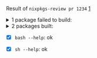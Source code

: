 Result of `nixpkgs-review pr 1234` [1](https://github.com/Mic92/nixpkgs-review)
<details>
  <summary>1 package failed to build:</summary>
<br>- baz
</details>
<details>
  <summary>2 packages built:</summary>
<br>- foo
<br>- bar
</details>

- [x] `bash --help`: ok
- [x] `sh --help`: ok

